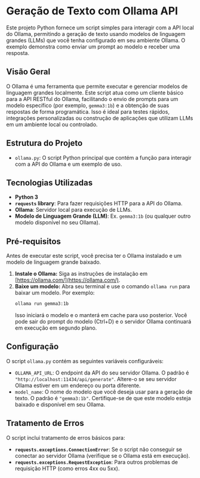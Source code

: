 # Geração de Texto com Ollama API

Este projeto Python fornece um script simples para interagir com a API local do Ollama, permitindo a geração de texto usando modelos de linguagem grandes (LLMs) que você tenha configurado em seu ambiente Ollama. O exemplo demonstra como enviar um prompt ao modelo e receber uma resposta.

## Visão Geral

O Ollama é uma ferramenta que permite executar e gerenciar modelos de linguagem grandes localmente. Este script atua como um cliente básico para a API RESTful do Ollama, facilitando o envio de prompts para um modelo específico (por exemplo, `gemma3:1b`) e a obtenção de suas respostas de forma programática. Isso é ideal para testes rápidos, integrações personalizadas ou construção de aplicações que utilizam LLMs em um ambiente local ou controlado.

## Estrutura do Projeto

* `ollama.py`: O script Python principal que contém a função para interagir com a API do Ollama e um exemplo de uso.

## Tecnologias Utilizadas

* **Python 3**
* **`requests` library**: Para fazer requisições HTTP para a API do Ollama.
* **Ollama**: Servidor local para execução de LLMs.
* **Modelo de Linguagem Grande (LLM)**: Ex. `gemma3:1b` (ou qualquer outro modelo disponível no seu Ollama).

## Pré-requisitos

Antes de executar este script, você precisa ter o Ollama instalado e um modelo de linguagem grande baixado.

1.  **Instale o Ollama:** Siga as instruções de instalação em [https://ollama.com/](https://ollama.com/).
2.  **Baixe um modelo:** Abra seu terminal e use o comando `ollama run` para baixar um modelo. Por exemplo:
    ```bash
    ollama run gemma3:1b
    ```
    Isso iniciará o modelo e o manterá em cache para uso posterior. Você pode sair do prompt do modelo (Ctrl+D) e o servidor Ollama continuará em execução em segundo plano.
    

## Configuração

O script `ollama.py` contém as seguintes variáveis configuráveis:

* `OLLAMA_API_URL`: O endpoint da API do seu servidor Ollama. O padrão é `"http://localhost:11434/api/generate"`. Altere-o se seu servidor Ollama estiver em um endereço ou porta diferente.
* `model_name`: O nome do modelo que você deseja usar para a geração de texto. O padrão é `"gemma3:1b"`. Certifique-se de que este modelo esteja baixado e disponível em seu Ollama.

## Tratamento de Erros

O script inclui tratamento de erros básicos para:

* **`requests.exceptions.ConnectionError`**: Se o script não conseguir se conectar ao servidor Ollama (verifique se o Ollama está em execução).
* **`requests.exceptions.RequestException`**: Para outros problemas de requisição HTTP (como erros 4xx ou 5xx).
